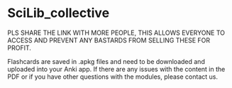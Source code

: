 # SciLib_collective

PLS SHARE THE LINK WITH MORE PEOPLE, THIS ALLOWS EVERYONE TO ACCESS AND PREVENT ANY BASTARDS FROM SELLING THESE FOR PROFIT.

Flashcards are saved in .apkg files and need to be downloaded and uploaded into your Anki app. 
If there are any issues with the content in the PDF or if you have other questions with the modules, please contact us.


